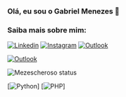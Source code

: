 
### Olá, eu sou o Gabriel Menezes 👋

### Saiba mais sobre mim:

[![Linkedin](https://img.shields.io/badge/LinkedIn-0077B5?style=for-the-badge&logo=linkedin&logoColor=white)](https://www.linkedin.com/in/gabriel-resende-menezes-200a68221/)
[![Instagram](https://img.shields.io/badge/Instagram-E4405F?style=for-the-badge&logo=instagram&logoColor=white)](https://www.instagram.com/menezessssssssss/)
[![Outlook](https://img.shields.io/badge/Microsoft_Outlook-0078D4?style=for-the-badge&logo=microsoft-outlook&logoColor=white)]()

[![Outlook]()]()

![Mezescheroso status](https://github-readme-stats.vercel.app/api?username=Mezescheroso&show_icons=true&theme=radical)

[![Python](https://img.shields.io/badge/Python-3776AB?style=for-the-badge&logo=python&logoColor=white)]
[![PHP](https://img.shields.io/badge/JavaScript-F7DF1E?style=for-the-badge&logo=javascript&logoColor=black)]

